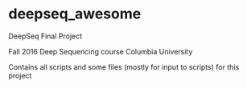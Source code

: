 # deepseq_awesome
DeepSeq Final Project

Fall 2016 Deep Sequencing course Columbia University

Contains all scripts and some files (mostly for input to scripts) for this project

